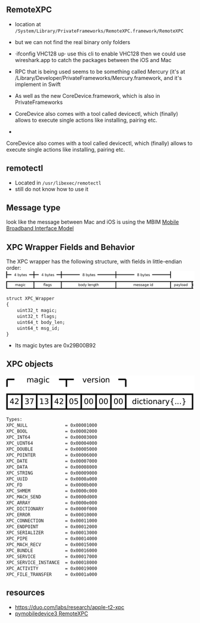 ## RemoteXPC
* location at `/System/Library/PrivateFrameworks/RemoteXPC.framework/RemoteXPC`
* but we can not find the real binary only folders

* ·ifconfig VHC128 up· use  this cli to enable VHC128 then we could use wireshark.app to catch the packages between the iOS and Mac
* RPC that is being used seems to be something called Mercury (it's at /Library/Developer/PrivateFrameworks/Mercury.framework, and it's implement in Swift 
* As well as the new CoreDevice.framework, which is also in PrivateFrameworks
* CoreDevice also comes with a tool called devicectl, which (finally) allows to execute single actions like installing, pairing etc.
* 


CoreDevice also comes with a tool called devicectl, which (finally) allows to execute single actions like installing, pairing etc.

## remotectl
* Located in `/usr/libexec/remotectl`
* still do not know how to use it


## Message type
look like the message between Mac and iOS is using the MBIM [Mobile Broadband Interface Model](https://www.smithmicro.com/standards/mbim)


## XPC Wrapper Fields and Behavior
The XPC wrapper has the following structure, with fields in little-endian order:
![image](../Resource/Image/xpcwrapper.png)
```
struct XPC_Wrapper
{
    uint32_t magic;
    uint32_t flags;
    uint64_t body_len;
    uint64_t msg_id;
}
```
* Its magic bytes are 0x29B00B92

## XPC objects 
![image](../Resource/Image/xpcheader.png)

```
Types:
XPC_NULL              = 0x00001000
XPC_BOOL              = 0x00002000
XPC_INT64             = 0x00003000
XPC_UINT64            = 0x00004000
XPC_DOUBLE            = 0x00005000
XPC_POINTER           = 0x00006000
XPC_DATE              = 0x00007000
XPC_DATA              = 0x00008000
XPC_STRING            = 0x00009000
XPC_UUID              = 0x0000a000
XPC_FD                = 0x0000b000
XPC_SHMEM             = 0x0000c000
XPC_MACH_SEND         = 0x0000d000
XPC_ARRAY             = 0x0000e000
XPC_DICTIONARY        = 0x0000f000
XPC_ERROR             = 0x00010000
XPC_CONNECTION        = 0x00011000
XPC_ENDPOINT          = 0x00012000
XPC_SERIALIZER        = 0x00013000
XPC_PIPE              = 0x00014000
XPC_MACH_RECV         = 0x00015000
XPC_BUNDLE            = 0x00016000
XPC_SERVICE           = 0x00017000
XPC_SERVICE_INSTANCE  = 0x00018000
XPC_ACTIVITY          = 0x00019000
XPC_FILE_TRANSFER     = 0x0001a000
```



## resources
* https://duo.com/labs/research/apple-t2-xpc
* [pymobiledevice3 RemoteXPC](https://github.com/doronz88/pymobiledevice3/blob/master/misc/RemoteXPC.md)

